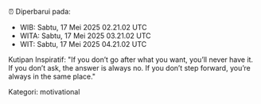 ⏰ Diperbarui pada:
- WIB: Sabtu, 17 Mei 2025 02.21.02 UTC
- WITA: Sabtu, 17 Mei 2025 03.21.02 UTC
- WIT: Sabtu, 17 Mei 2025 04.21.02 UTC

Kutipan Inspiratif:
"If you don’t go after what you want, you’ll never have it. If you don’t ask, the answer is always no. If you don’t step forward, you’re always in the same place."


Kategori: motivational

